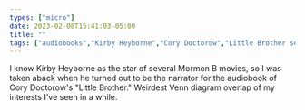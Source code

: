 ```yaml
---
types: ["micro"]
date: 2023-02-08T15:41:03-05:00
title: ""
tags: ["audiobooks","Kirby Heyborne","Cory Doctorow","Little Brother series"]
---
```

I know Kirby Heyborne as the star of several Mormon B movies, so I was taken aback when he turned out to be the narrator for the audiobook of Cory Doctorow's "Little Brother." Weirdest Venn diagram overlap of my interests I've seen in a while.

